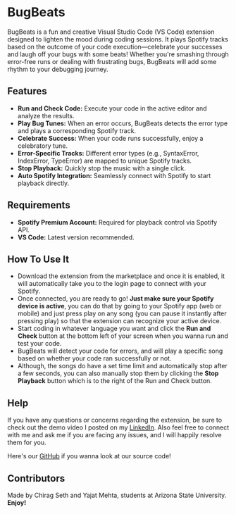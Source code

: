 # BugBeats

BugBeats is a fun and creative Visual Studio Code (VS Code) extension designed to lighten the mood during coding sessions. It plays Spotify tracks based on the outcome of your code execution—celebrate your successes and laugh off your bugs with some beats! Whether you're smashing through error-free runs or dealing with frustrating bugs, BugBeats will add some rhythm to your debugging journey.

## Features

- **Run and Check Code:** Execute your code in the active editor and analyze the results.
- **Play Bug Tunes:** When an error occurs, BugBeats detects the error type and plays a corresponding Spotify track.
- **Celebrate Success:** When your code runs successfully, enjoy a celebratory tune.
- **Error-Specific Tracks:** Different error types (e.g., SyntaxError, IndexError, TypeError) are mapped to unique Spotify tracks.
- **Stop Playback:** Quickly stop the music with a single click.
- **Auto Spotify Integration:** Seamlessly connect with Spotify to start playback directly.

## Requirements

- **Spotify Premium Account:** Required for playback control via Spotify API.
- **VS Code:** Latest version recommended.

## How To Use It

- Download the extension from the marketplace and once it is enabled, it will automatically take you to the login page to connect with your Spotify.
- Once connected, you are ready to go! **Just make sure your Spotify device is active**, you can do that by going to your Spotify app (web or mobile) and just press play on any song (you can pause it instantly after pressing play) so that the extension can recognize your active device.
- Start coding in whatever language you want and click the **Run and Check** button at the bottom left of your screen when you wanna run and test your code.
- BugBeats will detect your code for errors, and will play a specific song based on whether your code ran successfully or not.
- Although, the songs do have a set time limit and automatically stop after a few seconds, you can also manually stop them by clicking the **Stop Playback** button which is to the right of the Run and Check button.

## Help

If you have any questions or concerns regarding the extension, be sure to check out the demo video I posted on my [LinkedIn](https://www.linkedin.com/in/chirag-seth-b09538229/). Also feel free to connect with me and ask me if you are facing any issues, and I will happily resolve them for you.

Here's our [GitHub](https://github.com/ChiragSeth14/BugBeats) if you wanna look at our source code!

## Contributors

Made by Chirag Seth and Yajat Mehta, students at Arizona State University.
**Enjoy!**
